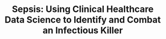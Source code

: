 ---
name: Kyle Shannon
email: kshannon@ucsd.edu
photo: https://media.licdn.com/dms/image/C5603AQFdxcObaGBjng/profile-displayphoto-shrink_800_800/0/1553323977969?e=1689811200&v=beta&t=a95N4i9WKbkMYb-yqF_nK76oTD2bisgIRX1rhmKxhG4
website: https://www.kmshannon.com/
domain: A05
title: "Sepsis: Using Clinical Healthcare Data Science to Identify and Combat an Infectious Killer"
bio: "Hi 👋 I’m Kyle Shannon, as a professional in the public health and data science fields, I am dedicated to improving healthcare accessibility and enhancing patient outcomes, particularly in rural America. My journey began at UCSD, where I studied in the CogSci department as an undergraduate and discovered my passion for Data Science when it was still an emerging field (2013). I later pursued my master's degree in Data Science at UCSD, and eventually co-founded a startup focused on healthcare access. My enthusiasm lies in data science projects that directly impact patient health outcomes, and I maintain a keen interest in cognitive neuroscience and tiny ML systems. Outside of work, you can find me on a tennis court or delighting in the ambiance of a cozy cafe while tackling projects."
description: "Students will explore the world of inpatient ICU care by examining severe infection management and detection using the MIMIC dataset, a comprehensive, publicly available database of de-identified ICU patient data. This project will familiarize participants with healthcare data nuances and the critical role EHRs play in clinical decision-making. Through this experience, students will gain insights into the broader context of clinical decision-making and public health, learning to leverage EHRs and clinical data science for developing potential products, reports, and or health policies. They will better understand the US healthcare system, ICU operations, and the decision-making process for complex infectious cases like sepsis. By studying the work of multidisciplinary teams, students will gain a deeper understanding of intricate ICU cases and the patients' journeys through this challenging healthcare landscape. Additionally, they will appreciate the complexities of conducting data science in a demanding environment."
summer: "The following are recommended summer domain readings and tasks. Getting through some or all of these, especially if you are a bit unfamiliar with the domain, would be a good idea. And help you to hit the ground running in the fall. I will be available during the summer to meet with you as a group once or twice if you wish.

On my capstone website, I will make available all material for the Fall, and put a notation by the items I think would be good candidates to begin with over the summer.
For clarity, during the summer, the three areas I recommend focusing on would be:
<ul>
<li>Familiarizing yourself with EHR data</li>
<li>Learning about the MIMIC dataset</li>
<li>Beginning to understand a bit more about clinical critical care in an ICU</li>
</ul>
"
oldstudent: nan
prerequisites: "These are not suggested prereqs, but if students have had these classes they will have an edge on the domain side. I just wanted to point out them to students.
<ul>
<li>BILD 26. Human Physiology (4)</li>
<li>USP 143. The US Health-Care System (4)</li>
<li>FMPH 101. Epidemiology (4)</li>
<li>FMPH 102. Biostatistics in Public Health (4)</li>
<li>BICD 140. Immunology (4)</li>
<li>BIEB 152. Evolution of Infectious Diseases (4)</li>
</ul>"

time: Thursday 1:30-2:30PM, In-Person
style: "My goal is to create a capstone experience that emulates a practical job setting, guiding students in effectively interacting with managers and data science leads, asking relevant questions, and fulfilling their responsibilities. I may assume various roles (e.g., DS lead, stakeholder, hospital admin, manager) to offer diverse perspectives. I incorporate a business angle to discuss the project's broader context, encouraging students to envision their work in scenarios such as product development or hospital consultancy. This approach helps them grasp real-world applications and develop a compelling narrative for their projects.

I prioritize accessibility for my students throughout the week, for example, via Discord, and may involve domain experts for them to interview and learn from professionals in ICUs and EHR data. This context adds valuable insight and humanizes the data/system. I often hold informal meetings with my students over coffee to discuss progress and answer questions. Occasionally, I expect them to provide progress reports and mini-presentations, simulating a real-world organizational experience."

seats: 8
tag: Bio
---